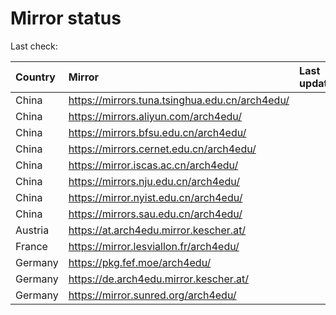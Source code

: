 <script src="./time.js"></script>
# Mirror status
Last check: <script type="text/javascript">localize(1707286901.6796386);</script>

|Country|Mirror|Last update|
|:------|:-----|:----------|
|China|https://mirrors.tuna.tsinghua.edu.cn/arch4edu/|<script type="text/javascript">localize(1707243985);</script>|
|China|https://mirrors.aliyun.com/arch4edu/|<script type="text/javascript">localize(1707243985);</script>|
|China|https://mirrors.bfsu.edu.cn/arch4edu/|<script type="text/javascript">localize(1707243985);</script>|
|China|https://mirrors.cernet.edu.cn/arch4edu/|<script type="text/javascript">localize(1707243985);</script>|
|China|https://mirror.iscas.ac.cn/arch4edu/|<script type="text/javascript">localize(1707243985);</script>|
|China|https://mirrors.nju.edu.cn/arch4edu/|<script type="text/javascript">localize(1707243985);</script>|
|China|https://mirror.nyist.edu.cn/arch4edu/|<script type="text/javascript">localize(1707243985);</script>|
|China|https://mirrors.sau.edu.cn/arch4edu/|<script type="text/javascript">localize(1707243985);</script>|
|Austria|https://at.arch4edu.mirror.kescher.at/|<script type="text/javascript">localize(1707243985);</script>|
|France|https://mirror.lesviallon.fr/arch4edu/|<script type="text/javascript">localize(1707243985);</script>|
|Germany|https://pkg.fef.moe/arch4edu/|<script type="text/javascript">localize(1707243985);</script>|
|Germany|https://de.arch4edu.mirror.kescher.at/|<script type="text/javascript">localize(1707243985);</script>|
|Germany|https://mirror.sunred.org/arch4edu/|<script type="text/javascript">localize(1707243985);</script>|

<script src="./tablefilter/tablefilter.js"></script>
<script src="./table.js"></script>